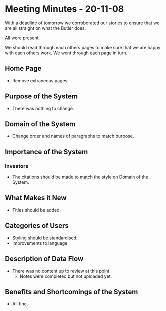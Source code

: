 # Meeting Minutes - 20-11-08

With a deadline of tomorrow we corroborated our stories to ensure that we are all straight on what the Butler does.

All were present.

We should read through each others pages to make sure that we are happy with each others work. We went through each page in turn. 

## Home Page

* Remove extraneous pages.

## Purpose of the System

* There was nothing to change.

## Domain of the System

* Change order and names of paragraphs to match purpose.

## Importance of the System
### Investors

* The citations should be made to match the style on Domain of the System.

## What Makes it New

* Titles should be added.

## Categories of Users

* Styling should be standardised.
* Improvements to language.

## Description of Data Flow

* There was no content up to review at this point.
	* Notes were completed but not uploaded yet.

## Benefits and Shortcomings of the System

* All fine.
